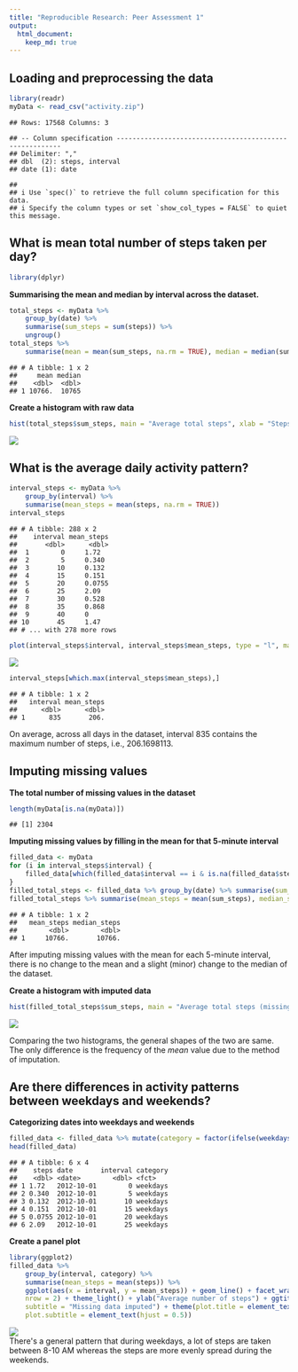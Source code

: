 ```yaml
---
title: "Reproducible Research: Peer Assessment 1"
output: 
  html_document:
    keep_md: true
---
```



## Loading and preprocessing the data

```r
library(readr)
myData <- read_csv("activity.zip")
```

```
## Rows: 17568 Columns: 3
```

```
## -- Column specification --------------------------------------------------------
## Delimiter: ","
## dbl  (2): steps, interval
## date (1): date
```

```
## 
## i Use `spec()` to retrieve the full column specification for this data.
## i Specify the column types or set `show_col_types = FALSE` to quiet this message.
```



## What is mean total number of steps taken per day?

```r
library(dplyr)
```

**Summarising the mean and median by interval across the dataset.**

```r
total_steps <- myData %>%
    group_by(date) %>%
    summarise(sum_steps = sum(steps)) %>%
    ungroup()
total_steps %>%
    summarise(mean = mean(sum_steps, na.rm = TRUE), median = median(sum_steps, na.rm = TRUE))
```

```
## # A tibble: 1 x 2
##     mean median
##    <dbl>  <dbl>
## 1 10766.  10765
```

**Create a histogram with raw data**

```r
hist(total_steps$sum_steps, main = "Average total steps", xlab = "Steps", breaks = 20)
```

<img src="PA1_template_files/figure-html/raw-histogram-1.png" style="display: block; margin: auto;" />





## What is the average daily activity pattern?

```r
interval_steps <- myData %>%
    group_by(interval) %>%
    summarise(mean_steps = mean(steps, na.rm = TRUE))
interval_steps
```

```
## # A tibble: 288 x 2
##    interval mean_steps
##       <dbl>      <dbl>
##  1        0     1.72  
##  2        5     0.340 
##  3       10     0.132 
##  4       15     0.151 
##  5       20     0.0755
##  6       25     2.09  
##  7       30     0.528 
##  8       35     0.868 
##  9       40     0     
## 10       45     1.47  
## # ... with 278 more rows
```


```r
plot(interval_steps$interval, interval_steps$mean_steps, type = "l", main = "Average steps breakdown", xlab = "Interval", ylab = "Average number of steps")
```

<img src="PA1_template_files/figure-html/steps-breakdown-1.png" style="display: block; margin: auto;" />

```r
interval_steps[which.max(interval_steps$mean_steps),]
```

```
## # A tibble: 1 x 2
##   interval mean_steps
##      <dbl>      <dbl>
## 1      835       206.
```
On average, across all days in the dataset, interval 835 contains the maximum number of steps, i.e., 206.1698113.


## Imputing missing values
**The total number of missing values in the dataset**

```r
length(myData[is.na(myData)])
```

```
## [1] 2304
```

**Imputing missing values by filling in the mean for that 5-minute interval**

```r
filled_data <- myData
for (i in interval_steps$interval) {
    filled_data[which(filled_data$interval == i & is.na(filled_data$steps)), "steps"] <- interval_steps[which(interval_steps$interval == i), "mean_steps"]
}
filled_total_steps <- filled_data %>% group_by(date) %>% summarise(sum_steps = sum(steps)) %>% ungroup()
filled_total_steps %>% summarise(mean_steps = mean(sum_steps), median_steps = median(sum_steps))
```

```
## # A tibble: 1 x 2
##   mean_steps median_steps
##        <dbl>        <dbl>
## 1     10766.       10766.
```
After imputing missing values with the mean for each 5-minute interval, there is no change to the mean and a slight (minor) change to the median of the dataset.

**Create a histogram with imputed data**

```r
hist(filled_total_steps$sum_steps, main = "Average total steps (missing data imputed)", xlab = "Steps", breaks = 20)
```

<img src="PA1_template_files/figure-html/filled-histogram-1.png" style="display: block; margin: auto;" />

Comparing the two histograms, the general shapes of the two are same. The only difference is the frequency of the *mean* value due to the method of imputation.


## Are there differences in activity patterns between weekdays and weekends?
**Categorizing dates into weekdays and weekends**

```r
filled_data <- filled_data %>% mutate(category = factor(ifelse(weekdays(date) %in% c("Saturday", "Sunday"), "weekends", "weekdays")))
head(filled_data)
```

```
## # A tibble: 6 x 4
##    steps date       interval category
##    <dbl> <date>        <dbl> <fct>   
## 1 1.72   2012-10-01        0 weekdays
## 2 0.340  2012-10-01        5 weekdays
## 3 0.132  2012-10-01       10 weekdays
## 4 0.151  2012-10-01       15 weekdays
## 5 0.0755 2012-10-01       20 weekdays
## 6 2.09   2012-10-01       25 weekdays
```

**Create a panel plot**

```r
library(ggplot2)
filled_data %>%
    group_by(interval, category) %>%
    summarise(mean_steps = mean(steps)) %>%
    ggplot(aes(x = interval, y = mean_steps)) + geom_line() + facet_wrap(facets = vars(category),
    nrow = 2) + theme_light() + ylab("Average number of steps") + ggtitle("Average number of steps by weekdays/weekends",
    subtitle = "Missing data imputed") + theme(plot.title = element_text(hjust = 0.5),
    plot.subtitle = element_text(hjust = 0.5))
```

<img src="PA1_template_files/figure-html/panel-plot-1.png" style="display: block; margin: auto;" />
There's a general pattern that during weekdays, a lot of steps are taken between 8-10 AM whereas the steps are more evenly spread during the weekends.

